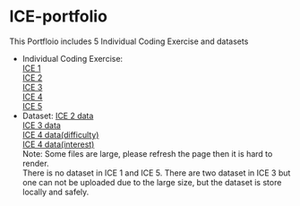 # ICE-portfolio
This Portfloio includes 5 Individual Coding Exercise and datasets
- Individual Coding Exercise:  
[ICE 1](https://github.com/KWangMark/ICE-portfolio/blob/c040839da68c75d360d1483200544b9304aec7ae/ICE1.ipynb)   
[ICE 2](https://github.com/KWangMark/ICE-portfolio/blob/c040839da68c75d360d1483200544b9304aec7ae/ICE2%20v2.ipynb)    
[ICE 3](https://github.com/KWangMark/ICE-portfolio/blob/c040839da68c75d360d1483200544b9304aec7ae/ICE%203%20.ipynb)  
[ICE 4](https://github.com/KWangMark/ICE-portfolio/blob/c040839da68c75d360d1483200544b9304aec7ae/ICE%204.ipynb)   
[ICE 5](https://github.com/KWangMark/ICE-portfolio/blob/c040839da68c75d360d1483200544b9304aec7ae/ICE5.ipynb)   
- Dataset: 
[ICE 2 data](https://github.com/KWangMark/ICE-portfolio/blob/877d42febbd5de4af108a7787685c5a7bb0c2bce/ICE2_data_eval.csv)  
[ICE 3 data](https://github.com/KWangMark/ICE-portfolio/blob/877d42febbd5de4af108a7787685c5a7bb0c2bce/ICE%203%20data%20ct.csv)  
[ICE 4 data(difficulty)](https://github.com/KWangMark/ICE-portfolio/blob/877d42febbd5de4af108a7787685c5a7bb0c2bce/ICE%204%20difficulty.csv)  
[ICE 4 data(interest)](https://github.com/KWangMark/ICE-portfolio/blob/877d42febbd5de4af108a7787685c5a7bb0c2bce/ICE%204%20interest.csv)  
Note: Some files are large, please refresh the page then it is hard to render.  
There is no dataset in ICE 1 and ICE 5. There are two dataset in ICE 3 but one can not be uploaded due to the large size, but the dataset is store locally and safely.
